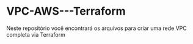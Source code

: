 # VPC-AWS---Terraform
Neste repositório você encontrará os arquivos para criar uma rede VPC completa via Terraform
